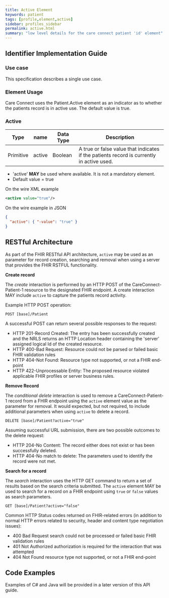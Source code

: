 ```yaml
---
title: Active Element
keywords: patient
tags: [profile,element,active]
sidebar: profiles_sidebar
permalink: active.html
summary: "low level details for the care connect patient 'id' element"
---
```

## Identifier Implementation Guide ##

### Use case ###

This specification describes a single use case. 

### Element Usage ###

Care Connect uses the Patient.Active element as an indicator as to whether the patients record is in active use. The default value is true. 

### Active ###

|Type|name|Data Type|Description|
| ------------- | ------------- | ------------- | ------------- |
| Primitive| active| Boolean | A true or false value that indicates if the patients record is currently in active used. |

- 'active' **MAY** be used where available. It is not a mandatory element.
- Default value = true

On the wire XML example

```xml
<active value="true"/>
```

On the wire example in JSON

```json
{
  "active": { "-value": "true" }
}
```

## RESTful Architecture ##

As part of the FHIR RESTful API architecture, `active` may be used as an parameter for record creation, searching and removal when using a server that provides the FHIR RSTFUL functionality. 

**Create record**

The *create* interaction is performed by an HTTP POST of the CareConnect-Patient-1 resource to the designated FHIR endpoint. A create interaction MAY include `active` to capture the patients record activity.  

Example HTTP POST operation:

```http
POST [base]/Patient
```

A successful POST can return several possible responses to the request:

- HTTP 201-Record Created: The entry has been successfully created and the NRLS returns an HTTP Location header containing the 'server' assigned logical Id of the created resource.
- HTTP 400-Bad Request: Resource could not be parsed or failed basic FHIR validation rules
- HTTP 404-Not Found: Resource type not supported, or not a FHIR end-point
- HTTP 422-Unprocessable Entity: The proposed resource violated applicable FHIR profiles or server business rules.

**Remove Record**

The *conditional delete* interaction is used to remove a CareConnect-Patient-1 record from a FHIR endpoint using the `active` element value as the parameter for removal. It would expected, but not required, to include additional parameters when using `active` to delete a record.

```http
DELETE [base]/Patient?active="true"
```

Assuming successful URL submission, there are two possible outcomes to the delete request:

- HTTP 204-No Content: The record either does not exist or has been successfully deleted.
- HTTP 404-No match to delete: The parameters used to identify the record were not met.

**Search for a record**

The *search* interaction uses the HTTP GET command to return a set of results based on the search criteria submitted. The `active` element MAY be used to search for a record on a FHIR endpoint using `true` or `false` values as search parameters.

```http
GET [base]/Patient?active="false"
```

Common HTTP Status codes returned on FHIR-related errors (in addition to normal HTTP errors related to security, header and content type negotiation issues):

- 400 Bad Request search could not be processed or failed basic FHIR validation rules
- 401 Not Authorized authorization is required for the interaction that was attempted
- 404 Not Found resource type not supported, or not a FHIR end-point


## Code Examples ##

Examples of C# and Java will be provided in a later version of this API guide.








